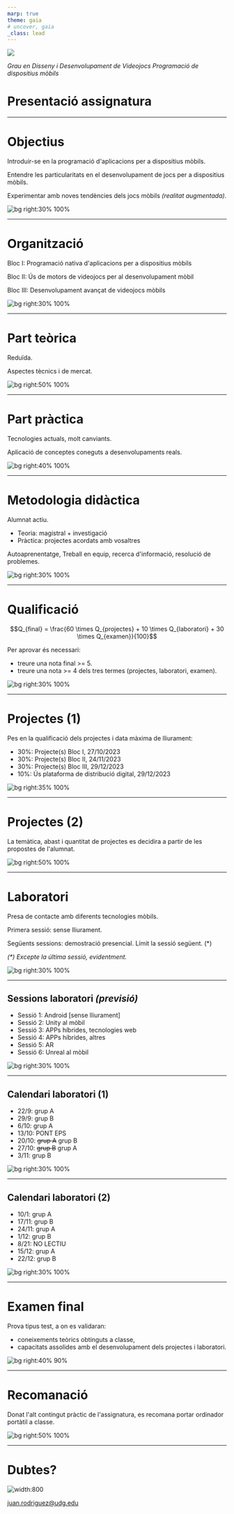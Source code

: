 ```yaml
---
marp: true
theme: gaia
# uncover, gaia
_class: lead
---
```



<!-- _class: invert -->

![](./logo_udg.png)

*Grau en Disseny i Desenvolupament de Videojocs*
*Programació de dispositius mòbils*

# Presentació assignatura

---

# Objectius

Introduir-se en la programació d'aplicacions per a dispositius mòbils.

Entendre les particularitats en el desenvolupament de jocs per a dispositius mòbils.

Experimentar amb noves tendències dels jocs mòbils _(realitat augmentada)_.

![bg right:30% 100%](https://cdn-icons-png.flaticon.com/512/2292/2292573.png)

---

# Organització

Bloc I: Programació nativa d'aplicacions per a dispositius mòbils

Bloc II: Ús de motors de videojocs per al desenvolupament mòbil

Bloc III: Desenvolupament avançat de videojocs mòbils

![bg right:30% 100%](https://dbdzm869oupei.cloudfront.net/img/sticker/preview/4634.png)

---

# Part teòrica

Reduïda.

Aspectes tècnics i de mercat.

![bg right:50% 100%](https://cdn0.psicologia-online.com/es/posts/4/6/2/la_teoria_del_aprendizaje_de_piaget_2264_600.jpg)

---

# Part pràctica

Tecnologies actuals, molt canviants.

Aplicació de conceptes coneguts a desenvolupaments reals.

![bg right:40% 100%](https://assets.bitdegree.org/online-learning-platforms/storage/media/2019/07/mobile-games.jpg)



---

# Metodologia didàctica

Alumnat actiu.
- Teoria: magistral + investigació
- Pràctica: projectes acordats amb vosaltres

Autoaprenentatge, Treball en equip, recerca d'informació, resolució de problemes.

![bg right:30% 100%](https://www.colegiostrinidadvillalba.es/wp-content/uploads/2021/05/Dibujo-alumno-en-el-centro.png)

---

# Qualificació

$$Q_{final} = \frac{60 \times Q_{projectes} + 10 \times Q_{laboratori} + 30 \times Q_{examen}}{100}$$


Per aprovar és necessari:
- treure una nota final >= 5.
- treure una nota >= 4 dels tres termes (projectes, laboratori, examen).

![bg right:30% 100%](https://static.wixstatic.com/media/5e36dd_6e2803db3b2647229c1f88bf688bf7b8~mv2.png/v1/fill/w_673,h_372,al_c/5e36dd_6e2803db3b2647229c1f88bf688bf7b8~mv2.png)

---

# Projectes (1)

Pes en la qualificació dels projectes i data màxima de lliurament:

- 30%: Projecte(s) Bloc I, 27/10/2023
- 30%: Projecte(s) Bloc II, 24/11/2023
- 30%: Projecte(s) Bloc III, 29/12/2023
- 10%: Ús plataforma de distribució digital, 29/12/2023

![bg right:35% 100%](https://blog.vantagecircle.com/content/images/2020/08/teamwork-and-team-building.png)

---

# Projectes (2)

La temàtica, abast i quantitat de projectes es decidira a partir de les propostes de l'alumnat.

![bg right:50% 100%](./pokedex-1.jpg_1902800913.webp)

---

# Laboratori

Presa de contacte amb diferents tecnologies mòbils.

Primera sessió: sense lliurament.

Següents sessions: demostració presencial. Límit la sessió següent. (*)

_(*) Excepte la última sessió, evidentment._

![bg right:30% 100%](https://www.ub.edu/portal/documents/163523/289440/aula+informatica/a6bd63d4-c4df-446e-a311-156cc5df7c4a?t=1462354562605)

---

## Sessions laboratori *(previsió)*

- Sessió 1: Android [sense lliurament]
- Sessió 2: Unity al mòbil
- Sessió 3: APPs híbrides, tecnologies web
- Sessió 4: APPs híbrides, altres
- Sessió 5: AR
- Sessió 6: Unreal al mòbil

![bg right:30% 100%](https://img.freepik.com/vector-premium/hello-world-es-palabra-simple-primera-programacion-programador_48644-298.jpg)

---

## Calendari laboratori (1)

- 22/9: grup A
- 29/9: grup B
- 6/10: grup A
- 13/10: PONT EPS
- 20/10: ~~grup A~~ grup B
- 27/10: ~~grup B~~ grup A
- 3/11: grup B

![bg right:30% 100%](https://www.iconarchive.com/download/i103365/paomedia/small-n-flat/calendar.1024.png)

---

## Calendari laboratori (2)

- 10/1: grup A
- 17/11: grup B
- 24/11: grup A
- 1/12: grup B
- 8/21: NO LECTIU
- 15/12: grup A
- 22/12: grup B

![bg right:30% 100%](https://www.iconarchive.com/download/i103365/paomedia/small-n-flat/calendar.1024.png)

---

# Examen final

Prova tipus test, a on es validaran:
- coneixements teòrics obtinguts a classe,
- capacitats assolides amb el desenvolupament dels projectes i laboratori.

![bg right:40% 90%](https://yaq.es/sites/default/files/imagecache/slideshow_promo_big/sites/yaq.es/files/images/Test.jpg)

---

# Recomanació

Donat l'alt contingut pràctic de l'assignatura, es recomana portar ordinador portàtil a classe.

![bg right:50% 100%](https://i.dell.com/is/image/DellContent/content/dam/ss2/product-images/page/franchise/xps/9-2022-update/laptop-xps-franchise-1920x1440-mod-4-expanded-3-left-png.png?fmt=png-alpha&wid=1920&hei=1440)

---

# Dubtes?

![width:800](https://knowyourteam.com/blog/wp-content/uploads/2020/04/Untitled_Artwork-8-1024x429.png)

juan.rodriguez@udg.edu
